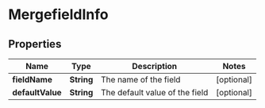 
# MergefieldInfo

## Properties
Name | Type | Description | Notes
------------ | ------------- | ------------- | -------------
**fieldName** | **String** | The name of the field |  [optional]
**defaultValue** | **String** | The default value of the field |  [optional]



